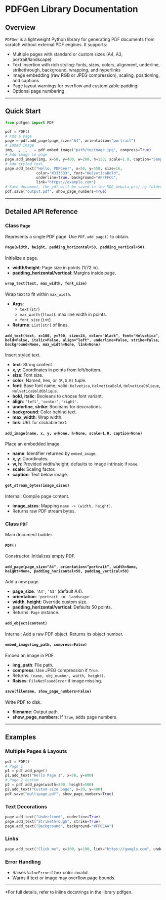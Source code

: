 # PDFGen Library Documentation

## Overview

`PDFGen` is a lightweight Python library for generating PDF documents from scratch without external PDF engines. It supports:

- Multiple pages with standard or custom sizes (A4, A3, portrait/landscape)
- Text insertion with rich styling: fonts, sizes, colors, alignment, underline, strikethrough, background, wrapping, and hyperlinks
- Image embedding (raw RGB or JPEG compression), scaling, positioning, and captions
- Page layout warnings for overflow and customizable padding
- Optional page numbering

---


## Quick Start

```python
from pdfgen import PDF

pdf = PDF()
# Add a page
page = pdf.add_page(page_size="A4", orientation="portrait")
# Embed image
img, _, _, _ = pdf.embed_image("path/to/image.jpg", compress=True)
# Add image to page
page.add_image(img, x=50, y=400, w=200, h=150, scale=1.0, caption="Sample Image")
# Add styled text
page.add_text("Hello, PDFGen!", x=50, y=550, size=16,
              color="#333333", font="HelveticaBold",
              underline=True, background="#FFFFCC",
              link="https://example.com")
# Save document, the pdf will be saved in the MDG_nebula_proj_rg folder and can be viewed via any pdf viewer application.
pdf.save("output.pdf", show_page_numbers=True)
```

---

## Detailed API Reference

### Class `Page`

Represents a single PDF page. Use `PDF.add_page()` to obtain.

#### `Page(width, height, padding_horizontal=50, padding_vertical=50)`

Initialize a page.

- **width/height**: Page size in points (1/72 in).
- **padding\_horizontal/vertical**: Margins inside page.

#### `wrap_text(text, max_width, font_size)`

Wrap text to fit within `max_width`.

- **Args**:
  - `text` (`str`)
  - `max_width` (`float`): max line width in points.
  - `font_size` (`int`)
- **Returns**: `List[str]` of lines.

#### `add_text(text, x=100, y=700, size=24, color="black", font="Helvetica", bold=False, italic=False, align="left", underline=False, strike=False, background=None, max_width=None, link=None)`

Insert styled text.

- **text**: String content.
- **x, y**: Coordinates in points from left/bottom.
- **size**: Font size.
- **color**: Named, hex, or `(R,G,B)` tuple.
- **font**: Base font name; valid: `Helvetica`, `HelveticaBold`, `HelveticaOblique`, `HelveticaBoldOblique`.
- **bold**, **italic**: Booleans to choose font variant.
- **align**: `'left'`, `'center'`, `'right'`.
- **underline**, **strike**: Booleans for decorations.
- **background**: Color behind text.
- **max\_width**: Wrap width.
- **link**: URL for clickable text.

#### `add_image(name, x, y, w=None, h=None, scale=1.0, caption=None)`

Place an embedded image.

- **name**: Identifier returned by `embed_image`.
- **x, y**: Coordinates.
- **w, h**: Provided width/height; defaults to image intrinsic if `None`.
- **scale**: Scaling factor.
- **caption**: Text below image.

#### `get_stream_bytes(image_sizes)`

Internal: Compile page content.

- **image\_sizes**: Mapping `name -> (width, height)`.
- Returns raw PDF stream bytes.

### Class `PDF`

Main document builder.

#### `PDF()`

Constructor. Initializes empty PDF.

#### `add_page(page_size="A4", orientation="portrait", width=None, height=None, padding_horizontal=50, padding_vertical=50)`

Add a new page.

- **page\_size**: `'A4'`, `'A3'` (default A4).
- **orientation**: `'portrait'` or `'landscape'`.
- **width**, **height**: Override custom size.
- **padding\_horizontal/vertical**: Defaults 50 points.
- Returns: `Page` instance.

#### `add_object(content)`

Internal: Add a raw PDF object. Returns its object number.

#### `embed_image(img_path, compress=False)`

Embed an image in PDF.

- **img\_path**: File path.
- **compress**: Use JPEG compression if `True`.
- Returns: `(name, obj_number, width, height)`.
- **Raises**: `FileNotFoundError` if image missing.

#### `save(filename, show_page_numbers=False)`

Write PDF to disk.

- **filename**: Output path.
- **show\_page\_numbers**: If `True`, adds page numbers.

---

## Examples

### Multiple Pages & Layouts

```python
pdf = PDF()
# Page 1
p1 = pdf.add_page()
p1.add_text("Hello Page 1", x=50, y=800)
# Page 2 custom
p2 = pdf.add_page(width=300, height=500)
p2.add_text("Custom size page", x=20, y=480)
pdf.save("multipage.pdf", show_page_numbers=True)
```

### Text Decorations

```python
page.add_text("Underlined", underline=True)
page.add_text("Strikethrough", strike=True)
page.add_text("Background", background="#FFEEAA")

```

### Links

```python
page.add_text("Click me", x=100, y=100, link="https://google.com", underline=True)
```

### Error Handling

- Raises `ValueError` if hex color invalid.
- Warns if text or image may overflow page bounds.

---

*For full details, refer to inline docstrings in the library pdfgen.

